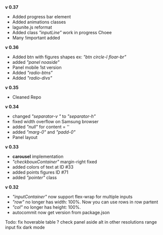 **v 0.37**
- Added progress bar element
- Added animations classes
- lagunite.js reformat
- Added class *"inputLine"* work in progress
Choee
- Many !important added


**v 0.36**
- Added  btn with figures shapes ex: *"btn circle-l floar-br"*
- added *"panel noaside"*
- Panel mobile 1st version 
- Added *"radio-btns"*
- Added *"radio-divs"*


**v 0.35**   
- Cleaned Repo


**v 0.34**   
- changed *"separator-v "* to *"separator-h"* 
- fixed width overflow on Samsung browser
- added *"null"* for content = ''
- added *"marg-0"* and *"padd-0"*
- Panel layout



**v 0.33**     
- **carousel** implementation
- *"checkbouxContainer"* margin-right fixed
- added colors of text  at ID #33
- added points figures ID #71
- added *"pointer"* class





**v 0.32**     
- *"inputContainer"* now support flex-wrap for multiple inputs
- *"row"* no longer has  width: 100%. Now you can use rows in row partent
- *"col"* no longer has height: 100%.
- autocommit now get version from package.json



Todo:
fix hoverable table ?
check panel aside alt in other resolutions
range input fix
dark mode





 
